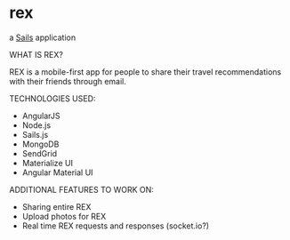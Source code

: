 # rex

a [Sails](http://sailsjs.org) application

WHAT IS REX?

REX is a mobile-first app for people to share their travel recommendations with their friends through email. 

TECHNOLOGIES USED:

- AngularJS
- Node.js
- Sails.js
- MongoDB
- SendGrid
- Materialize UI
- Angular Material UI

ADDITIONAL FEATURES TO WORK ON:

- Sharing entire REX
- Upload photos for REX
- Real time REX requests and responses (socket.io?)



